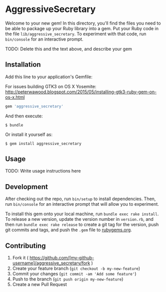 # AggressiveSecretary

Welcome to your new gem! In this directory, you'll find the files you need to be able to package up your Ruby library into a gem. Put your Ruby code in the file `lib/aggressive_secretary`. To experiment with that code, run `bin/console` for an interactive prompt.

TODO: Delete this and the text above, and describe your gem

## Installation

Add this line to your application's Gemfile:

For issues building GTK3 on OS X Yosemite:
http://peterwawood.blogspot.com/2015/05/installing-gtk3-ruby-gem-on-os-x.html

```ruby
gem 'aggressive_secretary'
```

And then execute:

    $ bundle

Or install it yourself as:

    $ gem install aggressive_secretary

## Usage

TODO: Write usage instructions here

## Development

After checking out the repo, run `bin/setup` to install dependencies. Then, run `bin/console` for an interactive prompt that will allow you to experiment.

To install this gem onto your local machine, run `bundle exec rake install`. To release a new version, update the version number in `version.rb`, and then run `bundle exec rake release` to create a git tag for the version, push git commits and tags, and push the `.gem` file to [rubygems.org](https://rubygems.org).

## Contributing

1. Fork it ( https://github.com/[my-github-username]/aggressive_secretary/fork )
2. Create your feature branch (`git checkout -b my-new-feature`)
3. Commit your changes (`git commit -am 'Add some feature'`)
4. Push to the branch (`git push origin my-new-feature`)
5. Create a new Pull Request
